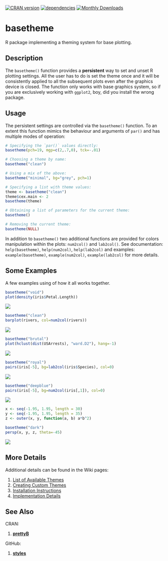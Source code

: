 [![CRAN version](http://www.r-pkg.org/badges/version/basetheme)](https://cran.r-project.org/package=basetheme)
[![dependencies](https://tinyverse.netlify.com/badge/basetheme)](https://CRAN.R-project.org/package=basetheme)
[![Monthly Downloads](https://cranlogs.r-pkg.org/badges/basetheme)](https://cranlogs.r-pkg.org/badges/basetheme)

# basetheme #

R package implementing a theming system for base plotting.

## Description ##

The `basetheme()` function provides a **persistent** way to set and unset R plotting settings.
All the user has to do is set the theme once and it will be consistently applied to all the subsequent plots even after the graphics device is closed.
The function only works with base graphics system, so if you are exclusively working with `ggplot2`, boy, did you install the wrong package.

## Usage ##

The persistent settings are controlled via the `basetheme()` function.
To an extent this function mimics the behaviour and arguments of `par()` and has multiple modes of operation:

```r
# Specifying the `par()` values directly:
basetheme(pch=19, mgp=c(2,.7,0), tck=-.01)

# Choosing a theme by name:
basetheme("clean")

# Using a mix of the above:
basetheme("minimal", bg="grey", pch=1)

# Specifying a list with theme values:
theme <- basetheme("clean")
theme$cex.main <- 2
basetheme(theme)

# Obtaining a list of parameters for the current theme:
basetheme()

# Removing the current theme:
basetheme(NULL)
```

In addition to `basetheme()` two additional functions are provided for colors manipulation within the plots: `num2col()` and `lab2col()`.
See documentation: `help(basetheme)`, `help(num2col)`, `help(lab2col)` and examples: `example(basetheme)`, `example(num2col)`, `example(lab2col)` for more details.

## Some Examples ##

A few examples using of how it all works together.

```r
basetheme("void")
plot(density(iris$Petal.Length))
```

![](http://karolis.koncevicius.lt/data/basetheme/examples/ex_1.png)

```r
basetheme("clean")
barplot(rivers, col=num2col(rivers))
```

![](http://karolis.koncevicius.lt/data/basetheme/examples/ex_2.png)

```r
basetheme("brutal")
plot(hclust(dist(USArrests), "ward.D2"), hang=-1)
```

![](http://karolis.koncevicius.lt/data/basetheme/examples/ex_3.png)

```r
basetheme("royal")
pairs(iris[-5], bg=lab2col(iris$Species), col=0)
```

![](http://karolis.koncevicius.lt/data/basetheme/examples/ex_4.png)

```r
basetheme("deepblue")
pairs(iris[-5], bg=num2col(iris[,1]), col=0)
```

![](http://karolis.koncevicius.lt/data/basetheme/examples/ex_5.png)

```r
x <- seq(-1.95, 1.95, length = 30)
y <- seq(-1.95, 1.95, length = 35)
z <- outer(x, y, function(a, b) a*b^2)

basetheme("dark")
persp(x, y, z, theta=-45)
```

![](http://karolis.koncevicius.lt/data/basetheme/examples/ex_6.png)


## More Details ##

Additional details can be found in the Wiki pages:

1. [List of Available Themes](https://github.com/KKPMW/basetheme/wiki/Theme-List)
2. [Creating Custom Themes](https://github.com/KKPMW/basetheme/wiki/Creating-Themes)
3. [Installation Instructions](https://github.com/KKPMW/basetheme/wiki/Installation)
4. [Implementation Details](https://github.com/KKPMW/basetheme/wiki/Implementation-Details)

## See Also ##

CRAN:

1. [**prettyB**](https://github.com/jumpingrivers/prettyB)

GitHub:

1. [**styles**](https://github.com/leehazel/styles)

